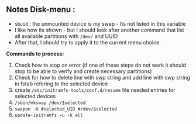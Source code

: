 **Notes Disk-menu :**
---
 - `$buid` : the unmounted device is my swap - Its not listed in this variable
 - I like how its shown - but I should look after another command that list all available partitions with `/dev/` and UUID
 - After that, I should try to apply it to the current menu choice.

**Commands to process:**
 1. Check how to stop on error (if one of these steps do not work it should stop to be able to verify and create necessary partitions)
 2. Check for how to delete line with swp string and add line with swp string in fstab refering to the selected device
 3. create `/etc/initramfs-tools/conf.d/resume` file needed entries for selected devices
 4. `/sbin/mkswap /dev/$selected`
 5. `swapon -U #selected_UID #/dev/$selected `
 6. `update-initramfs -u -k all`
 
 
